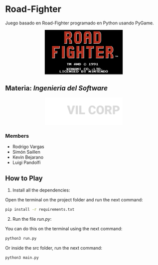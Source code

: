 # Road-Fighter

Juego basado en Road-Fighter programado en Python usando PyGame.

<div id = "photo" align = "center">
    <img src="images/Road_Fighter_Title.png" width="250px"/>
</div>

## Materia: *Ingenieria del Software*

<div id="photo_2" align = "center">
    <img src="images/evil_corp_logo.png" width="250px"/>
</div>

### Members

- Rodrigo Vargas
- Simón Saillen
- Kevin Bejarano
- Luigi Pandolfi

## How to Play

1. Install all the dependencies:

Open the terminal on the project folder and run the next command:

```bash
pip install -r requirements.txt
```

2. Run the file *run.py*:

You can do this on the terminal using the next command:

```bash
python3 run.py
```

Or inside the src folder, run the next command:

```bash
python3 main.py
```